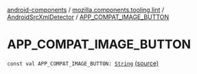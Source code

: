 [android-components](../../index.md) / [mozilla.components.tooling.lint](../index.md) / [AndroidSrcXmlDetector](index.md) / [APP_COMPAT_IMAGE_BUTTON](./-a-p-p_-c-o-m-p-a-t_-i-m-a-g-e_-b-u-t-t-o-n.md)

# APP_COMPAT_IMAGE_BUTTON

`const val APP_COMPAT_IMAGE_BUTTON: `[`String`](https://kotlinlang.org/api/latest/jvm/stdlib/kotlin/-string/index.html) [(source)](https://github.com/mozilla-mobile/android-components/blob/master/components/tooling/lint/src/main/java/mozilla/components/tooling/lint/AndroidSrcXmlDetector.kt#L33)